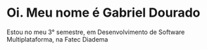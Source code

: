 # Oi. Meu nome é Gabriel Dourado 

Estou no meu 3° semestre, em Desenvolvimento de Software Multiplataforma, na Fatec Diadema
